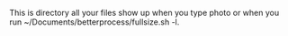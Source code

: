 This is directory all your files show up when you type photo or when you run ~/Documents/betterprocess/fullsize.sh -l.